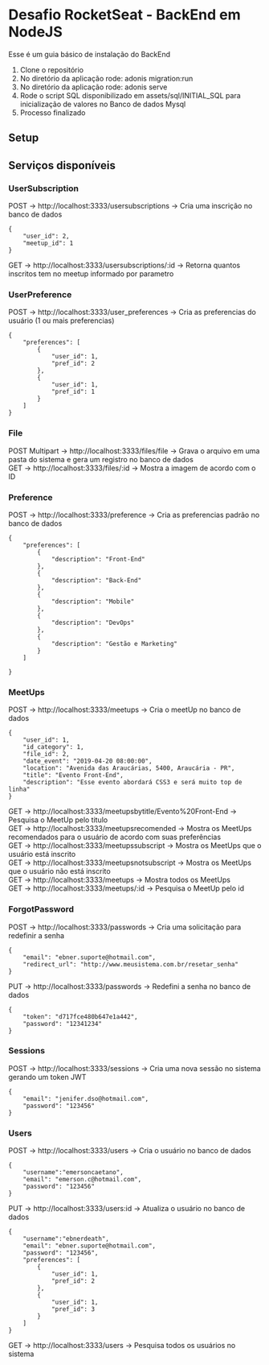 # Desafio RocketSeat - BackEnd em NodeJS

Esse é um guia básico de instalação do BackEnd

1. Clone o repositório
2. No diretório da aplicação rode: adonis migration:run
3. No diretório da aplicação rode: adonis serve
4. Rode o script SQL disponibilizado em assets/sql/INITIAL_SQL para inicialização de valores no Banco de dados Mysql
5. Processo finalizado

## Setup

## Serviços disponíveis

### UserSubscription

POST -> http://localhost:3333/usersubscriptions -> Cria uma inscrição no banco de dados  

```
{
	"user_id": 2,
	"meetup_id": 1
}

```

GET -> http://localhost:3333/usersubscriptions/:id -> Retorna quantos inscritos tem no meetup informado por parametro  

### UserPreference

POST -> http://localhost:3333/user_preferences -> Cria as preferencias do usuário (1 ou mais preferencias)  

```
{
	"preferences": [
		{
			"user_id": 1,
			"pref_id": 2
		},
		{
			"user_id": 1,
			"pref_id": 1
		}
	]
}

```

### File

POST Multipart -> http://localhost:3333/files/file -> Grava o arquivo em uma pasta do sistema e gera um registro no banco de dados  
GET -> http://localhost:3333/files/:id -> Mostra a imagem de acordo com o ID  

### Preference

POST -> http://localhost:3333/preference -> Cria as preferencias padrão no banco de dados  

```
{
	"preferences": [
		{
			"description": "Front-End"
		},
		{
			"description": "Back-End"
		},
		{
			"description": "Mobile"
		},
		{
			"description": "DevOps"
		},
		{
			"description": "Gestão e Marketing"
		}
	]

}

```

### MeetUps

POST -> http://localhost:3333/meetups -> Cria o meetUp no banco de dados  

```
{
	"user_id": 1,
	"id_category": 1,
	"file_id": 2,
	"date_event": "2019-04-20 08:00:00",
	"location": "Avenida das Araucárias, 5400, Araucária - PR",
	"title": "Evento Front-End",
	"description": "Esse evento abordará CSS3 e será muito top de linha"
}

```

GET -> http://localhost:3333/meetupsbytitle/Evento%20Front-End -> Pesquisa o MeetUp pelo titulo  
GET -> http://localhost:3333/meetupsrecomended -> Mostra os MeetUps recomendados para o usuário de acordo com suas preferências  
GET -> http://localhost:3333/meetupssubscript -> Mostra os MeetUps que o usuário está inscrito  
GET -> http://localhost:3333/meetupsnotsubscript -> Mostra os MeetUps que o usuário não está inscrito  
GET -> http://localhost:3333/meetups -> Mostra todos os MeetUps  
GET -> http://localhost:3333/meetups/:id -> Pesquisa o MeetUp pelo id  

### ForgotPassword

POST -> http://localhost:3333/passwords -> Cria uma solicitação para redefinir a senha  

```
{
	"email": "ebner.suporte@hotmail.com",
	"redirect_url": "http://www.meusistema.com.br/resetar_senha"
}

```

PUT -> http://localhost:3333/passwords -> Redefini a senha no banco de dados  

```
{
	"token": "d717fce480b647e1a442",
	"password": "12341234"
}

```

### Sessions

POST -> http://localhost:3333/sessions -> Cria uma nova sessão no sistema gerando um token JWT  

```
{
	"email": "jenifer.dso@hotmail.com",
	"password": "123456"
}

```

### Users

POST -> http://localhost:3333/users -> Cria o usuário no banco de dados  

```
{
	"username":"emersoncaetano",
	"email": "emerson.c@hotmail.com",
	"password": "123456"
}

```

PUT -> http://localhost:3333/users:id -> Atualiza o usuário no banco de dados  

```
{
	"username":"ebnerdeath",
	"email": "ebner.suporte@hotmail.com",
	"password": "123456",
	"preferences": [
		{
			"user_id": 1,
			"pref_id": 2
		},
		{
			"user_id": 1,
			"pref_id": 3
		}
	]
}

```

GET -> http://localhost:3333/users -> Pesquisa todos os usuários no sistema  
